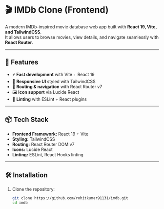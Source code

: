 # 🎬 IMDb Clone (Frontend)

A modern IMDb-inspired movie database web app built with **React 19, Vite, and TailwindCSS**.  
It allows users to browse movies, view details, and navigate seamlessly with **React Router**.

---

## 🚀 Features

- ⚡ **Fast development** with Vite + React 19  
- 🎨 **Responsive UI** styled with TailwindCSS  
- 🔗 **Routing & navigation** with React Router v7  
- 🖼️ **Icon support** via Lucide React  
- 🧹 **Linting** with ESLint + React plugins  

---

## 📦 Tech Stack

- **Frontend Framework:** React 19 + Vite  
- **Styling:** TailwindCSS  
- **Routing:** React Router DOM v7  
- **Icons:** Lucide React  
- **Linting:** ESLint, React Hooks linting  

---

## 🛠️ Installation

1. Clone the repository:
   ```bash
   git clone https://github.com/rohitkumar91131/imdb.git
   cd imdb
